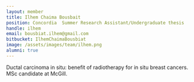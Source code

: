 ```yaml
---
layout: member
title: Ilhem Chaima Bousbait
position: Concordia  Summer Research Assistant/Undergraduate thesis
handle: ilhem
email: bousbiat.ilhem@gmail.com
bitbucket: IlhemChaimaBousbiat
image: /assets/images/team/ilhem.png
alumni: true
---
```


Ductal carcinoma in situ: benefit of radiotherapy for in situ breast cancers. MSc candidate at McGill.